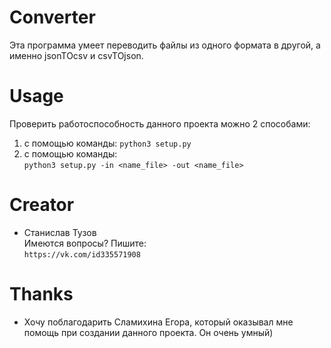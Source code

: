 # Converter 
Эта программа умеет переводить файлы из одного формата в другой, а именно jsonTOcsv и csvTOjson.
# Usage
Проверить работоспособность данного проекта можно 2 способами:
1) с помощью команды:
```python3 setup.py```
2) с помощью команды:\
```python3 setup.py -in <name_file> -out <name_file>```
# Creator
- Станислав Тузов\
Имеются вопросы? Пишите:\
```https://vk.com/id335571908```
# Thanks
- Хочу поблагодарить Сламихина Егора, который оказывал мне помощь при создании данного проекта. Он очень умный)

